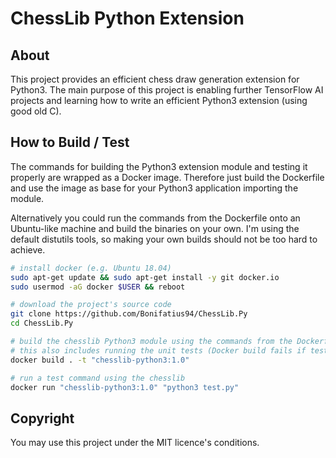 # ChessLib Python Extension

## About
This project provides an efficient chess draw generation extension for Python3.
The main purpose of this project is enabling further TensorFlow AI projects and learning 
how to write an efficient Python3 extension (using good old C).

## How to Build / Test
The commands for building the Python3 extension module and testing it properly are 
wrapped as a Docker image. Therefore just build the Dockerfile and use the image
as base for your Python3 application importing the module. 

Alternatively you could run the commands from the Dockerfile onto an Ubuntu-like 
machine and build the binaries on your own. I'm using the default distutils tools,
so making your own builds should not be too hard to achieve.

```sh
# install docker (e.g. Ubuntu 18.04)
sudo apt-get update && sudo apt-get install -y git docker.io
sudo usermod -aG docker $USER && reboot

# download the project's source code
git clone https://github.com/Bonifatius94/ChessLib.Py
cd ChessLib.Py

# build the chesslib Python3 module using the commands from the Dockerfile
# this also includes running the unit tests (Docker build fails if tests don't pass)
docker build . -t "chesslib-python3:1.0"

# run a test command using the chesslib
docker run "chesslib-python3:1.0" "python3 test.py"
```

## Copyright
You may use this project under the MIT licence's conditions.
